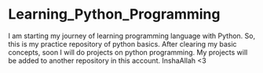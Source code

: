 # Learning_Python_Programming
I am starting my journey of learning programming language with Python.
So, this is my practice repository of python basics.
After clearing my basic concepts, soon I will do projects on python programming.
My projects will be added to another repository in this account.
InshaAllah <3
